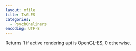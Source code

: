 ```yaml
---
layout: mfile
title: IsGLES
categories:
  - PsychOneliners
encoding: UTF-8
---
```


Returns 1 if active rendering api is OpenGL-ES,
0 otherwise.